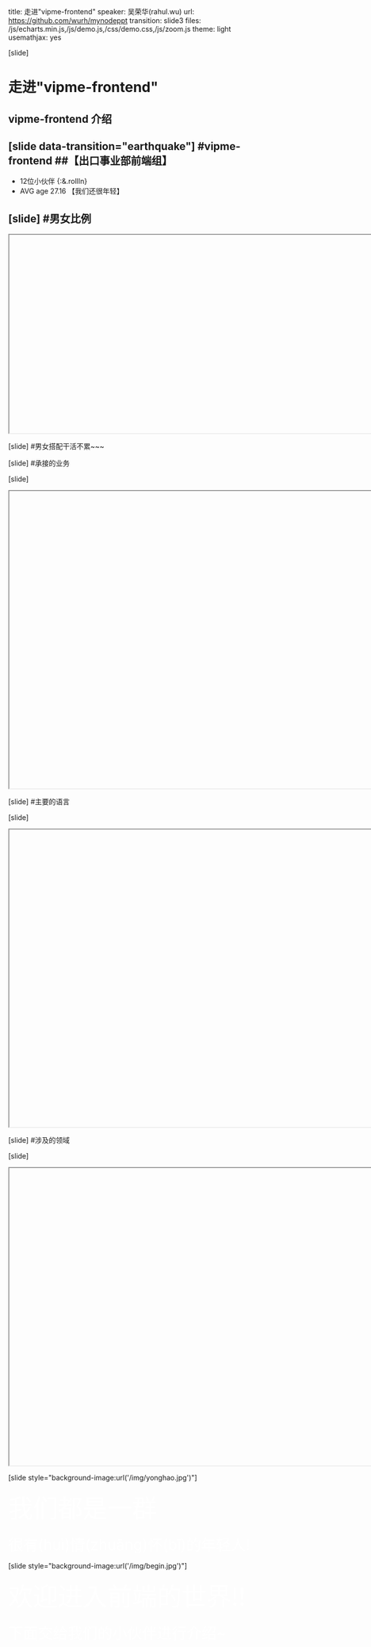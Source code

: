 title: 走进"vipme-frontend"
speaker: 吴荣华(rahul.wu)
url: https://github.com/wurh/mynodeppt
transition: slide3
files: /js/echarts.min.js,/js/demo.js,/css/demo.css,/js/zoom.js
theme: light
usemathjax: yes

[slide]
# 走进"vipme-frontend"
## vipme-frontend 介绍

[slide data-transition="earthquake"]
#vipme-frontend
##【出口事业部前端组】
----
* 12位小伙伴 {:&.rollIn}
* AVG age 27.16  【我们还很年轻】

[slide]
#男女比例
----
<iframe data-src="/html/nannv.html" src="about:blank;" style="width:800px;height:400px"></iframe>

[slide]
#男女搭配干活不累~~~

[slide]
#承接的业务

[slide]
<iframe data-src="/html/business.html" src="about:blank;" style="width:1000px;height:600px"></iframe>

[slide]
#主要的语言

[slide]
<iframe data-src="/html/code.html" src="about:blank;" style="width:1000px;height:600px"></iframe>

[slide]
#涉及的领域

[slide]
<iframe data-src="/html/lingyu.html" src="about:blank;" style="width:1000px;height:600px"></iframe>

[slide style="background-image:url('/img/yonghao.jpg')"]
<div style="color:white;font-size:50px">我们都是一群</div>
<br />
<div style="color:white;font-size:30px">很有(huì)情(zhuāng)怀(bī)的年轻人!</div>

[slide style="background-image:url('/img/begin.jpg')"]
<div style="color:white;font-size:50px">欢迎进入前端的世界!!</div>
<br />
<div style="color:white;font-size:30px">下面交给我们的小伙伴进行介绍~</div>










